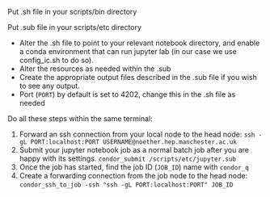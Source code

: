 Put .sh file in your scripts/bin directory

Put .sub file in your scripts/etc directory

- Alter the .sh file to point to your relevant notebook directory, and enable a conda environment that can run jupyter lab (in our case we use config_ic.sh to do so).
- Alter the resources as needed within the .sub
- Create the appropriate output files described in the .sub file if you wish to see any output.
- Port (`PORT`) by default is set to 4202, change this in the .sh file as needed

Do all these steps within the same terminal:
1. Forward an ssh connection from your local node to the head node:
`ssh -gL PORT:localhost:PORT USERNAME@noether.hep.manchester.ac.uk`
2. Submit your jupyter notebook job as a normal batch job after you are happy with its settings.
`condor_submit /scripts/etc/jupyter.sub`
3. Once the job has started, find the job ID (`JOB_ID`) name with `condor_q`
4. Create a forwarding connection from the job node to the head node:
`condor_ssh_to_job -ssh "ssh -gL PORT:localhost:PORT" JOB_ID`

